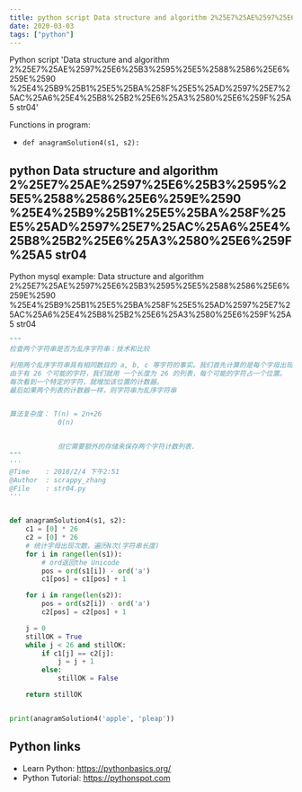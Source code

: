 ```yaml
---
title: python script Data structure and algorithm 2%25E7%25AE%2597%25E6%25B3%2595%25E5%2588%2586%25E6%259E%2590 %25E4%25B9%25B1%25E5%25BA%258F%25E5%25AD%2597%25E7%25AC%25A6%25E4%25B8%25B2%25E6%25A3%2580%25E6%259F%25A5 str04 (snippet)
date: 2020-03-03
tags: ["python"]
---
```

Python script 'Data structure and algorithm 2%25E7%25AE%2597%25E6%25B3%2595%25E5%2588%2586%25E6%259E%2590 %25E4%25B9%25B1%25E5%25BA%258F%25E5%25AD%2597%25E7%25AC%25A6%25E4%25B8%25B2%25E6%25A3%2580%25E6%259F%25A5 str04'

Functions in program: 
* `def anagramSolution4(s1, s2):`

## python Data structure and algorithm 2%25E7%25AE%2597%25E6%25B3%2595%25E5%2588%2586%25E6%259E%2590 %25E4%25B9%25B1%25E5%25BA%258F%25E5%25AD%2597%25E7%25AC%25A6%25E4%25B8%25B2%25E6%25A3%2580%25E6%259F%25A5 str04

Python mysql example: Data structure and algorithm 2%25E7%25AE%2597%25E6%25B3%2595%25E5%2588%2586%25E6%259E%2590 %25E4%25B9%25B1%25E5%25BA%258F%25E5%25AD%2597%25E7%25AC%25A6%25E4%25B8%25B2%25E6%25A3%2580%25E6%259F%25A5 str04

```python
"""
检查两个字符串是否为乱序字符串：技术和比较

利用两个乱序字符串具有相同数目的 a, b, c 等字符的事实。我们首先计算的是每个字母出现的次数。
由于有 26 个可能的字符，我们就用 一个长度为 26 的列表，每个可能的字符占一个位置。
每次看到一个特定的字符，就增加该位置的计数器。
最后如果两个列表的计数器一样，则字符串为乱序字符串


算法复杂度： T(n) = 2n+26
            0(n)


            但它需要额外的存储来保存两个字符计数列表.
"""
'''
@Time    : 2018/2/4 下午2:51
@Author  : scrappy_zhang
@File    : str04.py
'''


def anagramSolution4(s1, s2):
    c1 = [0] * 26
    c2 = [0] * 26
    # 统计字母出现次数，遍历N次(字符串长度)
    for i in range(len(s1)):
        # ord返回the Unicode
        pos = ord(s1[i]) - ord('a')
        c1[pos] = c1[pos] + 1

    for i in range(len(s2)):
        pos = ord(s2[i]) - ord('a')
        c2[pos] = c2[pos] + 1

    j = 0
    stillOK = True
    while j < 26 and stillOK:
        if c1[j] == c2[j]:
            j = j + 1
        else:
            stillOK = False

    return stillOK


print(anagramSolution4('apple', 'pleap'))


```

## Python links

- Learn Python: https://pythonbasics.org/
- Python Tutorial: https://pythonspot.com
